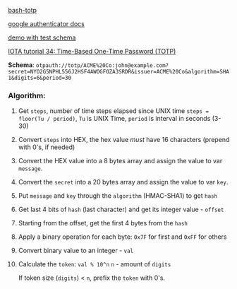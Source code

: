 [bash-totp](https://github.com/jakwings/bash-totp)

[google authenticator docs](https://github.com/google/google-authenticator/wiki/Key-Uri-Format)

[demo with test schema](https://rootprojects.org/authenticator/)

[IOTA tutorial 34: Time-Based One-Time Password (TOTP)](https://www.youtube.com/watch?v=VOYxF12K1vE)

**Schema**: `otpauth://totp/ACME%20Co:john@example.com?secret=NYO2G5NPHL556J2HSF4AWOGFOZA3SRDR&issuer=ACME%20Co&algorithm=SHA1&digits=6&period=30`

### Algorithm:

1. Get `steps`, number of time steps elapsed since UNIX time
    `steps = floor(Tu / period)`, `Tu` is UNIX Time, `period` is interval in seconds (3-30)

2. Convert `steps` into HEX, the hex value *must* have 16 characters (prepend with 0's, if needed)

3. Convert the HEX value into a 8 bytes array and assign the value to var `message`.

4. Convert the `secret` into a 20 bytes array and assign the value to var `key`.

5. Put `message` and `key` through the `algorithm` (HMAC-SHA1) to get `hash`

6. Get last 4 bits of `hash` (last character) and get its integer value - `offset`

7. Starting from the offset, get the first 4 bytes from the `hash`

8. Apply a binary operation for each byte: `0x7F` for first and `0xFF` for others

9. Convert binary value to an integer - `val`

10. Calculate the `token`: `val % 10^n`
    `n` - amount of `digits`

    If token size (`digits`) < `n`, prefix the `token` with 0's.